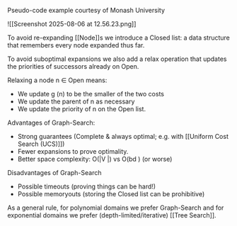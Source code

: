 Pseudo-code example courtesy of Monash University

![[Screenshot 2025-08-06 at 12.56.23.png]]

To avoid re-expanding [[Node]]s we introduce a Closed list: a data structure that remembers every node expanded thus far.

To avoid suboptimal expansions we also add a relax operation that updates the priorities of successors already on Open.

Relaxing a node n ∈ Open means:
- We update g (n) to be the smaller of the two costs
- We update the parent of n as necessary
- We update the priority of n on the Open list.

Advantages of Graph-Search:
- Strong guarantees (Complete & always optimal; e.g. with [[Uniform Cost Search (UCS)]])
- Fewer expansions to prove optimality.
- Better space complexity: O(|V |) vs O(bd ) (or worse)

Disadvantages of Graph-Search
- Possible timeouts (proving things can be hard!)
- Possible memoryouts (storing the Closed list can be prohibitive)

As a general rule, for polynomial domains we prefer Graph-Search and for exponential domains we prefer (depth-limited/iterative) [[Tree Search]].